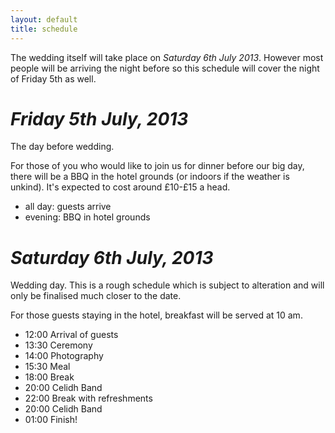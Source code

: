 ```yaml
---
layout: default
title: schedule
---
```


The wedding itself will take place on *Saturday 6th July 2013*. However most
people will be arriving the night before so this schedule will cover the night
of Friday 5th as well.


*Friday 5th July, 2013*
=======================

The day before wedding.

For those of you who would like to join us for dinner before our big day, there will be a BBQ in the hotel grounds (or indoors if the weather is unkind).
It's expected to cost around £10-£15 a head.

* all day: guests arrive
* evening: BBQ in hotel grounds

*Saturday 6th July, 2013*
=========================

Wedding day. This is a rough schedule which is subject to alteration and will only be finalised much closer to the date.

For those guests staying in the hotel, breakfast will be served at 10 am.

* 12:00 Arrival of guests
* 13:30 Ceremony
* 14:00 Photography
* 15:30 Meal
* 18:00 Break
* 20:00 Celidh Band
* 22:00 Break with refreshments
* 20:00 Celidh Band 
* 01:00 Finish!
